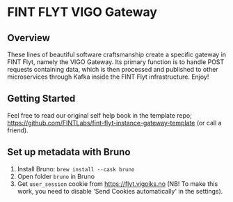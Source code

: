 # FINT FLYT VIGO Gateway

## Overview
These lines of beautiful software craftsmanship create a specific gateway in FINT Flyt, namely the VIGO Gateway.
Its primary function is to handle POST requests containing data, which is then processed and published to other
microservices through Kafka inside the FINT Flyt infrastructure. Enjoy!

## Getting Started
Feel free to read our original self help book in the template repo;
https://github.com/FINTLabs/fint-flyt-instance-gateway-template (or call a friend).

## Set up metadata with Bruno

1. Install Bruno: `brew install --cask bruno`
2. Open folder `bruno` in Bruno
3. Get `user_session` cookie from https://flyt.vigoiks.no (NB! To make this work, you need to disable 'Send Cookies automatically' in the settings).